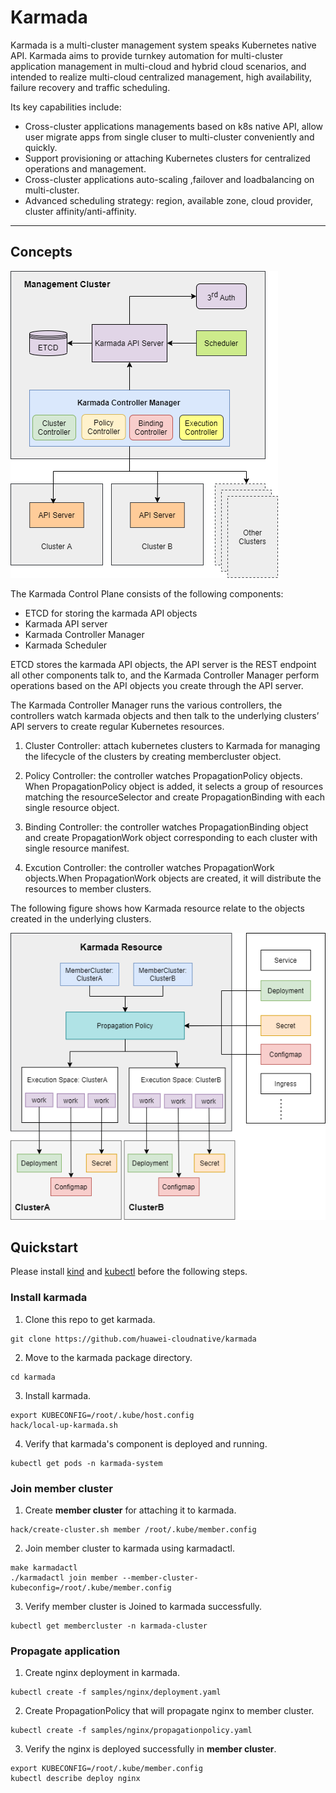# Karmada

Karmada is a multi-cluster management system speaks Kubernetes native API. 
Karmada aims to provide turnkey automation for multi-cluster application management in multi-cloud and hybrid cloud scenarios, and intended to realize multi-cloud centralized management, high availability, failure recovery and traffic scheduling.

Its key capabilities include:

- Cross-cluster applications managements based on k8s native API, allow user migrate apps from single cluser to multi-cluster conveniently and quickly.
- Support provisioning or attaching Kubernetes clusters for centralized operations and management.
- Cross-cluster applications auto-scaling ,failover and loadbalancing on multi-cluster.
- Advanced scheduling strategy: region, available zone, cloud provider, cluster affinity/anti-affinity.

----

## Concepts

![Architecture](docs/images/architecture.png)

The Karmada Control Plane consists of the following components:

- ETCD for storing the karmada API objects
- Karmada API server
- Karmada Controller Manager
- Karmada Scheduler

ETCD stores the karmada API objects, the API server is the REST endpoint all other components talk to, and the Karmada Controller Manager perform operations based on the API objects you create through the API server.

The Karmada Controller Manager runs the various controllers,  the controllers watch karmada objects and then talk to the underlying clusters’ API servers to create regular Kubernetes resources.

1. Cluster Controller: attach kubernetes clusters to Karmada for managing the lifecycle of the clusters by creating membercluster object.

2. Policy Controller: the controller watches PropagationPolicy objects. When PropagationPolicy object is added, it selects a group of resources matching the resourceSelector and create PropagationBinding with each single resource object.
3. Binding Controller: the controller watches PropagationBinding object and create PropagationWork object corresponding to each cluster with single resource manifest.
4. Excution Controller: the controller watches PropagationWork objects.When PropagationWork objects are created, it will distribute the resources to member clusters.

The following figure shows how Karmada resource relate to the objects created in the underlying clusters.

![karmada-resource-relation](docs/images/karmada-resource-relation.png)

## Quickstart

Please install [kind](https://kind.sigs.k8s.io/) and [kubectl](https://kubernetes.io/docs/tasks/tools/install-kubectl/) before the following steps.

### Install karmada

1. Clone this repo to get karmada.

```
git clone https://github.com/huawei-cloudnative/karmada
```

2. Move to the karmada package directory.

```
cd karmada
```

3. Install karmada.

```
export KUBECONFIG=/root/.kube/host.config
hack/local-up-karmada.sh
```

4. Verify that karmada's component is deployed and running.

```
kubectl get pods -n karmada-system
```

### Join member cluster

1. Create **member cluster** for attaching it to karmada.

```
hack/create-cluster.sh member /root/.kube/member.config
```

2. Join member cluster to karmada using karmadactl.

```
make karmadactl
./karmadactl join member --member-cluster-kubeconfig=/root/.kube/member.config
```

3. Verify member cluster is Joined to karmada successfully.

```
kubectl get membercluster -n karmada-cluster
```

### Propagate application

1. Create nginx deployment in karmada.

```
kubectl create -f samples/nginx/deployment.yaml
```

2. Create PropagationPolicy that will propagate nginx to member cluster.

```
kubectl create -f samples/nginx/propagationpolicy.yaml
```

3. Verify the nginx is deployed successfully in **member cluster**.

```
export KUBECONFIG=/root/.kube/member.config
kubectl describe deploy nginx
```

